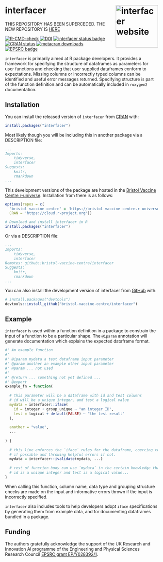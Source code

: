 # interfacer <a href="https://bristol-vaccine-centre.github.io/interfacer/"><img src="man/figures/logo.svg" align="right" height="139" alt="interfacer website" /></a>

THIS REPOSITORY HAS BEEN SUPERCEDED. THE NEW REPOSITORY IS [HERE](https://github.com/ai4ci/interfacer)

<!-- badges: start -->
[![R-CMD-check](https://github.com/bristol-vaccine-centre/interfacer/actions/workflows/R-CMD-check.yaml/badge.svg)](https://github.com/bristol-vaccine-centre/interfacer/actions/workflows/R-CMD-check.yaml)
[![DOI](https://zenodo.org/badge/667791472.svg)](https://zenodo.org/badge/latestdoi/667791472)
[![interfacer status
badge](https://bristol-vaccine-centre.r-universe.dev/badges/interfacer)](https://bristol-vaccine-centre.r-universe.dev)
[![CRAN status](https://www.r-pkg.org/badges/version/interfacer)](https://CRAN.R-project.org/package=interfacer)
[![metacran downloads](https://cranlogs.r-pkg.org/badges/last-week/interfacer)](https://cran.r-project.org/package=interfacer)
[![EPSRC badge](https://img.shields.io/badge/EPSRC%20grant-EP%2FY028392%2F1-05acb5)](https://gow.epsrc.ukri.org/NGBOViewGrant.aspx?GrantRef=EP/Y028392/1)
<!-- badges: end -->

`interfacer` is primarily aimed at R package developers. It provides a framework
for specifying the structure of dataframes as parameters for user functions and
checking that user supplied dataframes conform to expectations. Missing columns
or incorrectly typed columns can be identified and useful error messages
returned. Specifying structure is part of the function definition and can be
automatically included in `roxygen2` documentation.

## Installation

You can install the released version of `interfacer` from
[CRAN](https://CRAN.R-project.org) with:

``` r
install.packages("interfacer")
```

Most likely though you will be including this in another package via a
DESCRIPTION file:

```yaml
...
Imports: 
    tidyverse,
    interfacer
Suggests: 
    knitr,
    rmarkdown
...
```

This development versions of the package are hosted in the [Bristol Vaccine Centre
r-universe](https://bristol-vaccine-centre.r-universe.dev/).
Installation from there is as follows:

``` r
options(repos = c(
  "bristol-vaccine-centre" = 'https://bristol-vaccine-centre.r-universe.dev/',
  CRAN = 'https://cloud.r-project.org'))

# Download and install interfacer in R
install.packages("interfacer")
```

Or via a DESCRIPTION file:

```yaml
...
Imports: 
    tidyverse,
    interfacer
Remotes: github::bristol-vaccine-centre/interfacer
Suggests: 
    knitr,
    rmarkdown
...
```

You can also install the development version of interfacer from [GitHub](https://github.com/) with:

``` r
# install.packages("devtools")
devtools::install_github("bristol-vaccine-centre/interfacer")
```

## Example

`interfacer` is used within a function definition in a package to 
constrain the input of a function to be a particular shape. The `@iparam`
annotation will generate documentation which explains the expected dataframe 
format.

```r
#' An example function
#'
#' @iparam mydata a test dataframe input parameter
#' @param another an example other input parameter  
#' @param ... not used
#'
#' @return ... something not yet defined ...
#' @export
example_fn = function(
  
  # this parameter will be a dataframe with id and test columns
  # id will be a unique integer, and test a logical value
  mydata = interfacer::iface(
    id = integer + group_unique ~ "an integer ID",
    test = logical + default(FALSE) ~ "the test result"
  ),
  
  another = "value",
  ...
  
) {
  
  # this line enforces the `iface` rules for the dataframe, coercing columns
  # if possible and throwing helpful errors if not.
  mydata = interfacer::ivalidate(mydata, ...)
  
  # rest of function body can use `mydata` in the certain knowledge that
  # id is a unique integer and test is a logical value...
}
```

When calling this function, column name, data type and grouping structure checks
are made on the input and informative errors thrown if the input is incorrectly
specified.

`interfacer` also includes tools to help developers adopt `iface` specifications
by generating them from example data, and for documenting dataframes bundled in
a package.

## Funding

The authors gratefully acknowledge the support of the UK Research and Innovation
AI programme of the Engineering and Physical Sciences Research Council [EPSRC
grant EP/Y028392/1](https://gow.epsrc.ukri.org/NGBOViewGrant.aspx?GrantRef=EP/Y028392/1).
